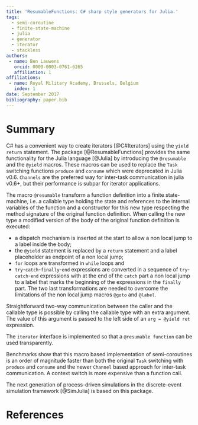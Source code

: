 ```yaml
---
title: 'ResumableFunctions: C# sharp style generators for Julia.'
tags:
  - semi-coroutine
  - finite-state-machine
  - julia
  - generator
  - iterator
  - stackless
authors:
 - name: Ben Lauwens
   orcid: 0000-0003-0761-6265
   affiliation: 1
affiliations:
 - name: Royal Military Academy, Brussels, Belgium
   index: 1
date: September 2017
bibliography: paper.bib
---
```


# Summary

C# has a convenient way to create iterators [@C#Iterators] using the `yield return` statement. The package [@ResumableFunctions] provides the same functionality for the Julia language [@Julia] by introducing the `@resumable` and the `@yield` macros. These macros can be used to replace the `Task` switching functions `produce` and `consume` which were deprecated in Julia v0.6. `Channels` are the preferred way for inter-task communication in julia v0.6+, but their performance is subpar for iterator applications.

The macro `@resumable` transform a function definition into a finite state-machine, i.e. a callable type holding the state and references to the internal variables of the function and a constructor for this new type respecting the method signature of the original function definition. When calling the new type a modified version of the body of the original function definition is executed:
  - a dispatch mechanism is inserted at the start to allow a non local jump to a label inside the body;
  - the `@yield` statement is replaced by a `return` statement and a label placeholder as endpoint of a non local jump;
  - `for` loops are transformed in `while` loops and
  - `try`-`catch`-`finally`-`end` expressions are converted in a sequence of `try`-`catch`-`end` expressions with at the end of the `catch` part a non local jump to a label that marks the beginning of the expressions in the `finally` part.
The two last transformations are needed to overcome the limitations of the non local jump macros `@goto` and `@label`.

Straightforward two-way communication between the caller and the callable type is possible by calling the callable type with an extra argument. The value of this argument is passed to the left side of an `arg = @yield ret` expression.

The `iterator` interface is implemented so that a `@resumable function` can be used transparently.

Benchmarks show that this macro based implementation of semi-coroutines is an order of magnitude faster than both the original `Task` switching with `produce` and `consume` and the newer `Channel` based approach for inter-task communication. A context switch is more expensive than a function call.

The next generation of process-driven simulations in the discrete-event simulation framework [@SimJulia] is based on this package.

# References